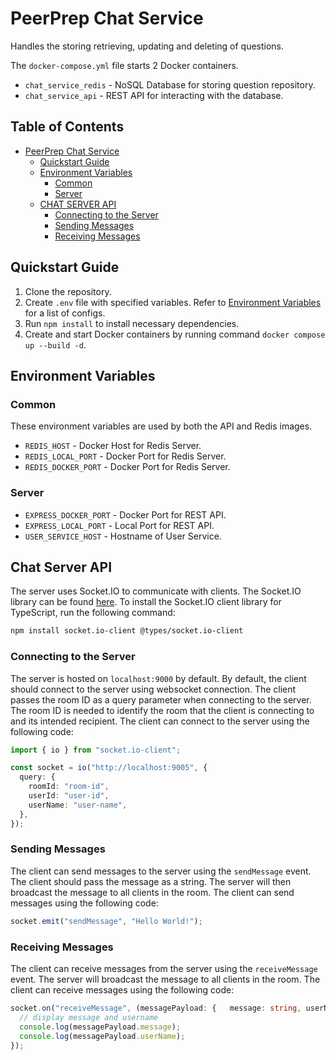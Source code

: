 # PeerPrep Chat Service

Handles the storing retrieving, updating and deleting of questions.

The `docker-compose.yml` file starts 2 Docker containers.

- `chat_service_redis` - NoSQL Database for storing question repository.
- `chat_service_api` - REST API for interacting with the database.

## Table of Contents

- [PeerPrep Chat Service](#peerprep-chat-service)
    - [Quickstart Guide](#quickstart-guide)
    - [Environment Variables](#environment-variables)
        - [Common](#common)
        - [Server](#server)
    - [CHAT SERVER API](#chat-server-api)
        - [Connecting to the Server](#connecting-to-the-server)
        - [Sending Messages](#sending-messages)
        - [Receiving Messages](#receiving-messages)

## Quickstart Guide

1. Clone the repository.
2. Create `.env` file with specified variables. Refer to [Environment Variables](#environment-variables) for a list of
   configs.
3. Run `npm install` to install necessary dependencies.
4. Create and start Docker containers by running command `docker compose up --build -d`.

## Environment Variables

### Common

These environment variables are used by both the API and Redis images.

* `REDIS_HOST` - Docker Host for Redis Server.
* `REDIS_LOCAL_PORT` - Docker Port for Redis Server.
* `REDIS_DOCKER_PORT` - Docker Port for Redis Server.

### Server

* `EXPRESS_DOCKER_PORT` - Docker Port for REST API.
* `EXPRESS_LOCAL_PORT` - Local Port for REST API.
* `USER_SERVICE_HOST` - Hostname of User Service.

## Chat Server API

The server uses Socket.IO to communicate with clients. The Socket.IO library can be found [here](https://socket.io/).
To install the Socket.IO client library for TypeScript, run the following command:

```bash
npm install socket.io-client @types/socket.io-client
```

### Connecting to the Server

The server is hosted on `localhost:9000` by default. By default, the client should connect to the server using websocket
connection. The client passes the room ID as a query parameter when connecting to the server. The room ID is needed to
identify the room that the client is connecting to and its intended recipient. The client can connect to the server
using the following code:

```typescript
import { io } from "socket.io-client";

const socket = io("http://localhost:9005", {
  query: {
    roomId: "room-id",
    userId: "user-id",
    userName: "user-name",
  },
});
```

### Sending Messages

The client can send messages to the server using the `sendMessage` event. The client should pass the message as a
string.
The server will then broadcast the message to all clients in the room. The client can send messages using the following
code:

```typescript
socket.emit("sendMessage", "Hello World!");
```

### Receiving Messages

The client can receive messages from the server using the `receiveMessage` event. The server will broadcast the message
to
all clients in the room. The client can receive messages using the following code:

```typescript
socket.on("receiveMessage", (messagePayload: {   message: string, userName: string; }) => {
  // display message and username
  console.log(messagePayload.message);
  console.log(messagePayload.userName);
});
```



